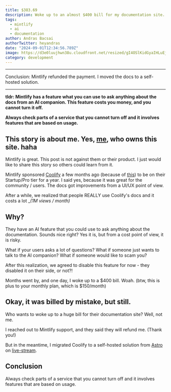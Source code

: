 ```yaml
---
title: $383.69
description: Woke up to an almost $400 bill for my documentation site...
tags:
  - mintlify
  - ai
  - documentation
author: Andras Bacsai
authorTwitter: heyandras
date: "2024-09-01T12:34:56.789Z"
image: https://d3e0luujhwn38u.cloudfront.net/resized/gI4OSlKidGyaIHLuEjd-n3mNx5zaNvanu6bDbxpWlA0/s:1200/plain/s3://typefully-user-uploads/img/original/10070/7d3c6ff0-f340-4f41-8567-88dd19d521ac.png__edited
category: development
---
```


---


Conclusion:  Mintlify refunded the payment. I moved the docs to a self-hosted solution.

---

__tldr: Mintlify has a feature what you can use to ask anything about the docs from an AI companion. This feature costs you money, and you cannot turn it off.__

__Always check parts of a service that you cannot turn off and it involves features that are based on usage.__


## This story is about me. Yes, [me](https://x.com/heyandras), who owns this site. haha

Mintlify is great. This post is not against them or their product. I just would like to share this story so others could learn from it.

Mintlify sponsored [Coolify](https://coolify.io/ref=serverlesshorrors.com) a few months ago (because of [this](https://x.com/dobroslav_dev/status/1765825569281757289?s=46)) to be on their Startup/Pro tier for a year. I said yes, because it was great for the community / users. The docs got improvements from a UI/UX point of view.

After a while, we realized that people REALLY use Coolify's docs and it costs a lot __(1M views / month)_

## Why?

They have an AI feature that you could use to ask anything about the documentation. Sounds nice right? Yes it is, but from a cost point of view, it is risky.


What if your users asks a lot of questions? What if someone just wants to talk to the AI companion? What if someone would like to scam you?


After this realization, we agreed to disable this feature for now - they disabled it on their side, or not?!

Months went by, and one day, I woke up to a $400 bill. Woah.
(btw, this is plus to your monthly plan, which is $150/month)

## Okay, it was billed by mistake, but still.

Who wants to woke up to a huge bill for their documentation site? Well, not me.


I reached out to Mintlify support, and they said they will refund me. (Thank you!)

But in the meantime, I migrated Coolify to a self-hosted solution from [Astro](https://starlight.astro.build/) on [live-stream](https://heyandras.dev/live).

## Conclusion

Always check parts of a service that you cannot turn off and it involves features that are based on usage.


